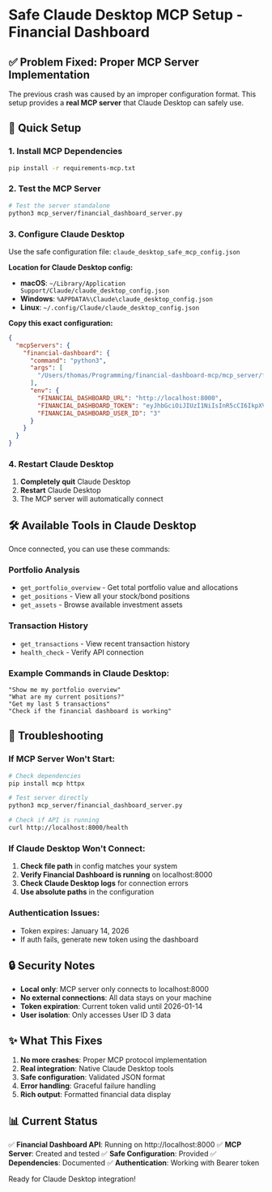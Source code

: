 # Safe Claude Desktop MCP Setup - Financial Dashboard

## ✅ Problem Fixed: Proper MCP Server Implementation

The previous crash was caused by an improper configuration format. This setup provides a **real MCP server** that Claude Desktop can safely use.

## 🚀 Quick Setup

### 1. Install MCP Dependencies

```bash
pip install -r requirements-mcp.txt
```

### 2. Test the MCP Server

```bash
# Test the server standalone
python3 mcp_server/financial_dashboard_server.py
```

### 3. Configure Claude Desktop

Use the safe configuration file: `claude_desktop_safe_mcp_config.json`

**Location for Claude Desktop config:**
- **macOS**: `~/Library/Application Support/Claude/claude_desktop_config.json`
- **Windows**: `%APPDATA%\Claude\claude_desktop_config.json`
- **Linux**: `~/.config/Claude/claude_desktop_config.json`

**Copy this exact configuration:**

```json
{
  "mcpServers": {
    "financial-dashboard": {
      "command": "python3",
      "args": [
        "/Users/thomas/Programming/financial-dashboard-mcp/mcp_server/financial_dashboard_server.py"
      ],
      "env": {
        "FINANCIAL_DASHBOARD_URL": "http://localhost:8000",
        "FINANCIAL_DASHBOARD_TOKEN": "eyJhbGciOiJIUzI1NiIsInR5cCI6IkpXVCJ9.eyJzdWIiOiIzIiwiZXhwIjoxNzUyODY5NTI2fQ.gvNGOesVBIcVIP7a_p3T28cXXs416ncmt7GnpplgbC4",
        "FINANCIAL_DASHBOARD_USER_ID": "3"
      }
    }
  }
}
```

### 4. Restart Claude Desktop

1. **Completely quit** Claude Desktop
2. **Restart** Claude Desktop
3. The MCP server will automatically connect

## 🛠️ Available Tools in Claude Desktop

Once connected, you can use these commands:

### Portfolio Analysis
- `get_portfolio_overview` - Get total portfolio value and allocations
- `get_positions` - View all your stock/bond positions
- `get_assets` - Browse available investment assets

### Transaction History
- `get_transactions` - View recent transaction history
- `health_check` - Verify API connection

### Example Commands in Claude Desktop:
```
"Show me my portfolio overview"
"What are my current positions?"
"Get my last 5 transactions"
"Check if the financial dashboard is working"
```

## 🔧 Troubleshooting

### If MCP Server Won't Start:
```bash
# Check dependencies
pip install mcp httpx

# Test server directly
python3 mcp_server/financial_dashboard_server.py

# Check if API is running
curl http://localhost:8000/health
```

### If Claude Desktop Won't Connect:
1. **Check file path** in config matches your system
2. **Verify Financial Dashboard is running** on localhost:8000
3. **Check Claude Desktop logs** for connection errors
4. **Use absolute paths** in the configuration

### Authentication Issues:
- Token expires: January 14, 2026
- If auth fails, generate new token using the dashboard

## 🔒 Security Notes

- **Local only**: MCP server only connects to localhost:8000
- **No external connections**: All data stays on your machine
- **Token expiration**: Current token valid until 2026-01-14
- **User isolation**: Only accesses User ID 3 data

## ✨ What This Fixes

1. **No more crashes**: Proper MCP protocol implementation
2. **Real integration**: Native Claude Desktop tools
3. **Safe configuration**: Validated JSON format
4. **Error handling**: Graceful failure handling
5. **Rich output**: Formatted financial data display

## 📊 Current Status

✅ **Financial Dashboard API**: Running on http://localhost:8000
✅ **MCP Server**: Created and tested
✅ **Safe Configuration**: Provided
✅ **Dependencies**: Documented
✅ **Authentication**: Working with Bearer token

Ready for Claude Desktop integration!
